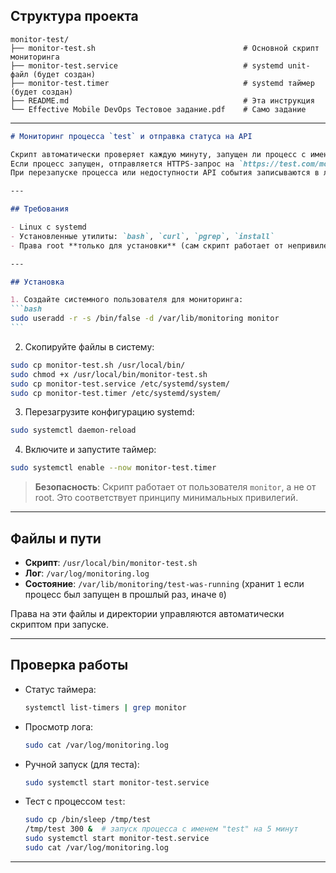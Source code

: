 ## Структура проекта

```
monitor-test/
├── monitor-test.sh                                 # Основной скрипт мониторинга
├── monitor-test.service                            # systemd unit-файл (будет создан)
├── monitor-test.timer                              # systemd таймер (будет создан)
├── README.md                                       # Эта инструкция
└── Effective Mobile DevOps Тестовое задание.pdf    # Само задание
```

---

````markdown
# Мониторинг процесса `test` и отправка статуса на API

Скрипт автоматически проверяет каждую минуту, запущен ли процесс с именем `test`.  
Если процесс запущен, отправляется HTTPS-запрос на `https://test.com/monitoring/test/api`.
При перезапуске процесса или недоступности API события записываются в лог.

---

## Требования

- Linux с systemd
- Установленные утилиты: `bash`, `curl`, `pgrep`, `install`
- Права root **только для установки** (сам скрипт работает от непривилегированного пользователя)

---

## Установка

1. Создайте системного пользователя для мониторинга:
```bash
sudo useradd -r -s /bin/false -d /var/lib/monitoring monitor
```
````

2. Скопируйте файлы в систему:
```bash
sudo cp monitor-test.sh /usr/local/bin/
sudo chmod +x /usr/local/bin/monitor-test.sh
sudo cp monitor-test.service /etc/systemd/system/
sudo cp monitor-test.timer /etc/systemd/system/
```

3. Перезагрузите конфигурацию systemd:
```bash
sudo systemctl daemon-reload
```

4. Включите и запустите таймер:
```bash
sudo systemctl enable --now monitor-test.timer
```

> **Безопасность**: Скрипт работает от пользователя `monitor`, а не от root. Это соответствует принципу минимальных привилегий.

---

## Файлы и пути
- **Скрипт**: `/usr/local/bin/monitor-test.sh`
- **Лог**: `/var/log/monitoring.log`
- **Состояние**: `/var/lib/monitoring/test-was-running` (хранит `1` если процесс был запущен в прошлый раз, иначе `0`)

Права на эти файлы и директории управляются автоматически скриптом при запуске.

---

## Проверка работы
- Статус таймера:
  ```bash
  systemctl list-timers | grep monitor
  ```
- Просмотр лога:
  ```bash
  sudo cat /var/log/monitoring.log
  ```

- Ручной запуск (для теста):
  ```bash
  sudo systemctl start monitor-test.service
  ```

- Тест с процессом `test`:
  ```bash
  sudo cp /bin/sleep /tmp/test
  /tmp/test 300 &  # запуск процесса с именем "test" на 5 минут
  sudo systemctl start monitor-test.service
  sudo cat /var/log/monitoring.log
  ```

---